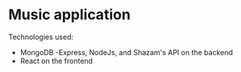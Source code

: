 # Music application 
Technologies used:
- MongoDB
-Express, NodeJs, and Shazam's API on the backend
- React on the frontend 

